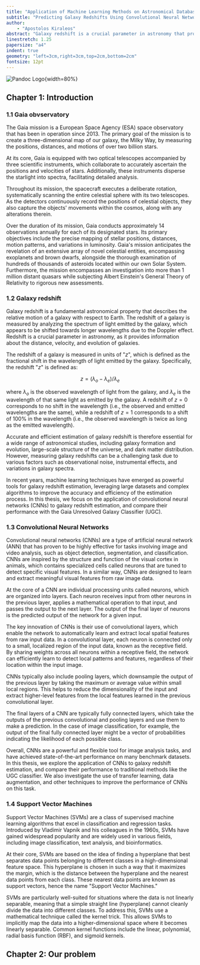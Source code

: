 ```yaml
---
title: "Application of Machine Learning Methods on Astronomical Databases"
subtitle: "Predicting Galaxy Redshifts Using Convolutional Neural Networks: A Comparative Study with the Gaia Unresolved Galaxy Classifier"
author: 
    - "Apostolos Kiraleos"
abstract: "Galaxy redshift is a crucial parameter in astronomy that provides information on the distance, age, and evolution of galaxies. In this thesis, we explore the use of convolutional neural networks (CNNs)  for predicting galaxy redshifts from spectra, using data from the Gaia mission. We compare the performance of our CNN model with that of the Gaia Unresolved Galaxy Classifier (UGC), which uses support vector machines (SVMs) for classification."
linestretch: 1.25
papersize: "a4"
indent: true
geometry: "left=3cm,right=3cm,top=2cm,bottom=2cm"
fontsize: 12pt
---
```


![Pandoc Logo](./code/graphs/cnn_vs_sdss_hist2d.png){width=80%}

## Chapter 1: Introduction

### 1.1 Gaia obvservatory

The Gaia mission is a European Space Agency (ESA) space observatory that has been in operation since 2013. The primary goal of the mission is to create a three-dimensional map of our galaxy, the Milky Way, by measuring the positions, distances, and motions of over two billion stars.

At its core, Gaia is equipped with two optical telescopes accompanied by three scientific instruments, which collaborate to accurately ascertain the positions and velocities of stars. Additionally, these instruments disperse the starlight into spectra, facilitating detailed analysis.

Throughout its mission, the spacecraft executes a deliberate rotation, systematically scanning the entire celestial sphere with its two telescopes. As the detectors continuously record the positions of celestial objects, they also capture the objects' movements within the cosmos, along with any alterations therein.

Over the duration of its mission, Gaia conducts approximately 14 observations annually for each of its designated stars. Its primary objectives include the precise mapping of stellar positions, distances, motion patterns, and variations in luminosity. Gaia's mission anticipates the revelation of an extensive array of novel celestial entities, encompassing exoplanets and brown dwarfs, alongside the thorough examination of hundreds of thousands of asteroids located within our own Solar System. Furthermore, the mission encompasses an investigation into more than 1 million distant quasars while subjecting Albert Einstein's General Theory of Relativity to rigorous new assessments.

### 1.2 Galaxy redshift

Galaxy redshift is a fundamental astronomical property that describes the relative motion of a galaxy with respect to Earth. The redshift of a galaxy is measured by analyzing the spectrum of light emitted by the galaxy, which appears to be shifted towards longer wavelengths due to the Doppler effect. Redshift is a crucial parameter in astronomy, as it provides information about the distance, velocity, and evolution of galaxies.

The redshift of a galaxy is measured in units of "$z$", which is defined as the fractional shift in the wavelength of light emitted by the galaxy. Specifically, the redshift "$z$" is defined as:

$$z = (\lambda_o - \lambda_e) / \lambda_e$$

where $\lambda_o$ is the observed wavelength of light from the galaxy, and $\lambda_e$ is the wavelength of that same light as emitted by the galaxy. A redshift of $z=0$ corresponds to no shift in the wavelength (i.e., the observed and emitted wavelengths are the same), while a redshift of $z=1$ corresponds to a shift of 100% in the wavelength (i.e., the observed wavelength is twice as long as the emitted wavelength).

Accurate and efficient estimation of galaxy redshift is therefore essential for a wide range of astronomical studies, including galaxy formation and evolution, large-scale structure of the universe, and dark matter distribution. However, measuring galaxy redshifts can be a challenging task due to various factors such as observational noise, instrumental effects, and variations in galaxy spectra.

In recent years, machine learning techniques have emerged as powerful tools for galaxy redshift estimation, leveraging large datasets and complex algorithms to improve the accuracy and efficiency of the estimation process. In this thesis, we focus on the application of convolutional neural networks (CNNs) to galaxy redshift estimation, and compare their performance with the Gaia Unresolved Galaxy Classifier (UGC).

### 1.3 Convolutional Neural Networks

Convolutional neural networks (CNNs) are a type of artificial neural network (ANN) that has proven to be highly effective for tasks involving image and video analysis, such as object detection, segmentation, and classification. CNNs are inspired by the structure and function of the visual cortex in animals, which contains specialized cells called neurons that are tuned to detect specific visual features. In a similar way, CNNs are designed to learn and extract meaningful visual features from raw image data.

At the core of a CNN are individual processing units called neurons, which are organized into layers. Each neuron receives input from other neurons in the previous layer, applies a mathematical operation to that input, and passes the output to the next layer. The output of the final layer of neurons is the predicted output of the network for a given input.

The key innovation of CNNs is their use of convolutional layers, which enable the network to automatically learn and extract local spatial features from raw input data. In a convolutional layer, each neuron is connected only to a small, localized region of the input data, known as the receptive field. By sharing weights across all neurons within a receptive field, the network can efficiently learn to detect local patterns and features, regardless of their location within the input image.

CNNs typically also include pooling layers, which downsample the output of the previous layer by taking the maximum or average value within small local regions. This helps to reduce the dimensionality of the input and extract higher-level features from the local features learned in the previous convolutional layer.

The final layers of a CNN are typically fully connected layers, which take the outputs of the previous convolutional and pooling layers and use them to make a prediction. In the case of image classification, for example, the output of the final fully connected layer might be a vector of probabilities indicating the likelihood of each possible class.

Overall, CNNs are a powerful and flexible tool for image analysis tasks, and have achieved state-of-the-art performance on many benchmark datasets. In this thesis, we explore the application of CNNs to galaxy redshift estimation, and compare their performance to traditional methods like the UGC classifier. We also investigate the use of transfer learning, data augmentation, and other techniques to improve the performance of CNNs on this task.

### 1.4 Support Vector Machines

Support Vector Machines (SVMs) are a class of supervised machine learning algorithms that excel in classification and regression tasks. Introduced by Vladimir Vapnik and his colleagues in the 1960s, SVMs have gained widespread popularity and are widely used in various fields, including image classification, text analysis, and bioinformatics.

At their core, SVMs are based on the idea of finding a hyperplane that best separates data points belonging to different classes in a high-dimensional feature space. This hyperplane is chosen in such a way that it maximizes the margin, which is the distance between the hyperplane and the nearest data points from each class. These nearest data points are known as support vectors, hence the name "Support Vector Machines."

SVMs are particularly well-suited for situations where the data is not linearly separable, meaning that a simple straight line (hyperplane) cannot cleanly divide the data into different classes. To address this, SVMs use a mathematical technique called the kernel trick. This allows SVMs to implicitly map the data into a higher-dimensional space where it becomes linearly separable. Common kernel functions include the linear, polynomial, radial basis function (RBF), and sigmoid kernels.

## Chapter 2: Our problem
